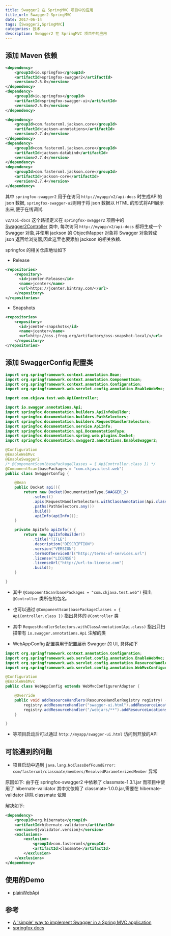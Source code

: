```yaml
---
title: Swagger2 在 SpringMVC 项目中的应用
title_url: Swagger2-SpringMVC
date: 2017-06-14
tags: [Swagger2,SpringMVC]
categories: 技术
description: Swagger2 在 SpringMVC 项目中的应用
---
```


## 添加 Maven 依赖

```xml
<dependency>
	<groupId>io.springfox</groupId>
	<artifactId>springfox-swagger2</artifactId>
	<version>2.5.0</version>
</dependency> 
<dependency>
	<groupId>io.springfox</groupId>
	<artifactId>springfox-swagger-ui</artifactId>
	<version>2.5.0</version>
</dependency>

<dependency>
	<groupId>com.fasterxml.jackson.core</groupId>
	<artifactId>jackson-annotations</artifactId>
	<version>2.7.4</version>
</dependency>
<dependency>
	<groupId>com.fasterxml.jackson.core</groupId>
	<artifactId>jackson-databind</artifactId>
	<version>2.7.4</version>
</dependency>
<dependency>
	<groupId>com.fasterxml.jackson.core</groupId>
	<artifactId>jackson-core</artifactId>
	<version>2.7.4</version>
</dependency>
```

其中 `springfox-swagger2` 用于在访问 `http://myapp/v2/api-docs` 时生成API的 json 数据, `springfox-swagger-ui`则用于将 json 数据以 HTML 的形式将API展示出来,便于在线调试. 

`v2/api-docs` 这个路径定义在 `springfox-swagger2` 项目中的 [Swagger2Controller](https://github.com/springfox/springfox/blob/master/springfox-swagger2/src/main/java/springfox/documentation/swagger2/web/Swagger2Controller.java) 类中, 每次访问 `http://myapp/v2/api-docs` 都将生成一个 Swagger 对象,并使用 jackson 的 ObjectMapper 对象将 Swagger 对象转成 json 返回给浏览器,因此这里也要添加 jackson 的相关依赖.

springfox 的相关仓库地址如下

- Release

```xml
<repositories>
    <repository>
      <id>jcenter-Release</id>
      <name>jcenter</name>
      <url>https://jcenter.bintray.com/</url>
    </repository>
</repositories>
```

- Snapshots

```xml
<repositories>
    <repository>
      <id>jcenter-snapshots</id>
      <name>jcenter</name>
      <url>http://oss.jfrog.org/artifactory/oss-snapshot-local/</url>
    </repository>
</repositories>
```

## 添加 SwaggerConfig 配置类

```java
import org.springframework.context.annotation.Bean;
import org.springframework.context.annotation.ComponentScan;
import org.springframework.context.annotation.Configuration;
import org.springframework.web.servlet.config.annotation.EnableWebMvc;

import com.ckjava.test.web.ApiController;

import io.swagger.annotations.Api;
import springfox.documentation.builders.ApiInfoBuilder;
import springfox.documentation.builders.PathSelectors;
import springfox.documentation.builders.RequestHandlerSelectors;
import springfox.documentation.service.ApiInfo;
import springfox.documentation.spi.DocumentationType;
import springfox.documentation.spring.web.plugins.Docket;
import springfox.documentation.swagger2.annotations.EnableSwagger2;

@Configuration
@EnableWebMvc
@EnableSwagger2
/* @ComponentScan(basePackageClasses = { ApiController.class }) */
@ComponentScan(basePackages = "com.ckjava.test.web")
public class SwaggerConfig {

    @Bean
    public Docket api(){
        return new Docket(DocumentationType.SWAGGER_2)
            .select()
            .apis(RequestHandlerSelectors.withClassAnnotation(Api.class))
            .paths(PathSelectors.any())
            .build()
            .apiInfo(apiInfo());
    }

    private ApiInfo apiInfo() {
        return new ApiInfoBuilder()
            .title("TITLE")
            .description("DESCRIPTION")
            .version("VERSION")
            .termsOfServiceUrl("http://terms-of-services.url")
            .license("LICENSE")
            .licenseUrl("http://url-to-license.com")
            .build();
    }

}
```

- 其中 `@ComponentScan(basePackages = "com.ckjava.test.web")` 指出 `@Controller` 类所在的包名.
- 也可以通过 `@ComponentScan(basePackageClasses = { ApiController.class })` 指出具体的 `@Controller` 类
- 其中 `RequestHandlerSelectors.withClassAnnotation(Api.class)` 指出只扫描带有 `io.swagger.annotations.Api` 注解的类

- WebAppConfig 配置类用于配置展示 Swagger 的 UI, 具体如下

```java
import org.springframework.context.annotation.Configuration;
import org.springframework.web.servlet.config.annotation.EnableWebMvc;
import org.springframework.web.servlet.config.annotation.ResourceHandlerRegistry;
import org.springframework.web.servlet.config.annotation.WebMvcConfigurerAdapter;

@Configuration
@EnableWebMvc
public class WebAppConfig extends WebMvcConfigurerAdapter {

    @Override 
    public void addResourceHandlers(ResourceHandlerRegistry registry) {
        registry.addResourceHandler("swagger-ui.html").addResourceLocations("classpath:/META-INF/resources/");
        registry.addResourceHandler("/webjars/**").addResourceLocations("classpath:/META-INF/resources/webjars/");
    }

}
```

- 等项目启动后可以通过 `http://myapp/swagger-ui.html` 访问到开放的API

## 可能遇到的问题

- 项目启动中遇到 `java.lang.NoClassDefFoundError: com/fasterxml/classmate/members/ResolvedParameterizedMember` 异常

原因如下:
由于在 springfox-swagger2 中依赖了 classmate-1.3.1.jar 而项目中使用了 hibernate-validator 其中又依赖了 classmate-1.0.0.jar,需要在 hibernate-validator 排除 classmate 依赖

解决如下:
```xml
<dependency>
	<groupId>org.hibernate</groupId>
	<artifactId>hibernate-validator</artifactId>
	<version>${validator.version}</version>
	<exclusions>
		<exclusion>
			<groupId>com.fasterxml</groupId>
			<artifactId>classmate</artifactId>
		</exclusion>
	</exclusions>
</dependency>
```

## 使用的Demo

- [plainWebApi](https://github.com/toulezu/play/tree/master/plainWebApi)

## 参考

- [A 'simple' way to implement Swagger in a Spring MVC application](https://stackoverflow.com/questions/26720090/a-simple-way-to-implement-swagger-in-a-spring-mvc-application)
- [springfox docs](http://springfox.github.io/springfox/docs/current/)

